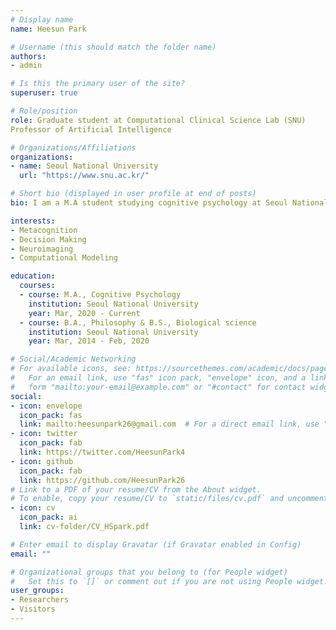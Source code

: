 ```yaml
---
# Display name
name: Heesun Park

# Username (this should match the folder name)
authors:
- admin

# Is this the primary user of the site?
superuser: true

# Role/position
role: Graduate student at Computational Clinical Science Lab (SNU)
Professor of Artificial Intelligence

# Organizations/Affiliations
organizations:
- name: Seoul National University
  url: "https://www.snu.ac.kr/"

# Short bio (displayed in user profile at end of posts)
bio: I am a M.A student studying cognitive psychology at Seoul National University. I'm broadly interested in understanding neural mechanisms underlying decision making and applying computational modeling to cognitive psychology research. With neuroscientific and computational approaches, I hope to understand the relationship between decision making and decision confidence (metacognition).

interests:
- Metacognition
- Decision Making
- Neuroimaging
- Computational Modeling

education:
  courses:
  - course: M.A., Cognitive Psychology
    institution: Seoul National University
    year: Mar, 2020 - Current
  - course: B.A., Philosophy & B.S., Biological science
    institution: Seoul National University
    year: Mar, 2014 - Feb, 2020

# Social/Academic Networking
# For available icons, see: https://sourcethemes.com/academic/docs/page-builder/#icons
#   For an email link, use "fas" icon pack, "envelope" icon, and a link in the
#   form "mailto:your-email@example.com" or "#contact" for contact widget.
social:
- icon: envelope
  icon_pack: fas
  link: mailto:heesunpark26@gmail.com  # For a direct email link, use "mailto:test@example.org".
- icon: twitter
  icon_pack: fab
  link: https://twitter.com/HeesunPark4
- icon: github
  icon_pack: fab
  link: https://github.com/HeesunPark26
# Link to a PDF of your resume/CV from the About widget.
# To enable, copy your resume/CV to `static/files/cv.pdf` and uncomment the lines below.
- icon: cv
  icon_pack: ai
  link: cv-folder/CV_HSpark.pdf

# Enter email to display Gravatar (if Gravatar enabled in Config)
email: ""

# Organizational groups that you belong to (for People widget)
#   Set this to `[]` or comment out if you are not using People widget.
user_groups:
- Researchers
- Visitors
---
```

